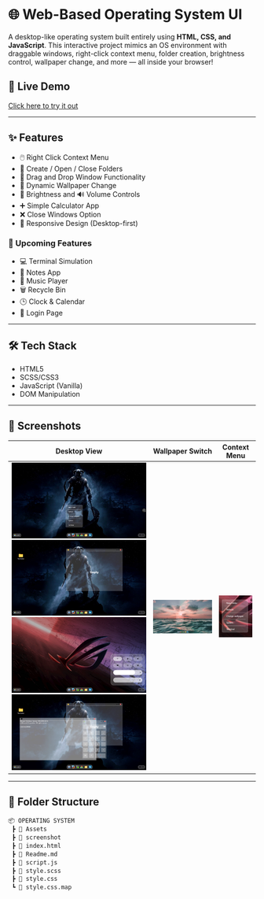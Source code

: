 # 🌐 Web-Based Operating System UI

A desktop-like operating system built entirely using **HTML, CSS, and JavaScript**. This interactive project mimics an OS environment with draggable windows, right-click context menu, folder creation, brightness control, wallpaper change, and more — all inside your browser!

## 🔗 Live Demo

[Click here to try it out](https://operating-system-mocha.vercel.app/)  

---

## ✨ Features

- 🖱️ Right Click Context Menu
- 📁 Create / Open / Close Folders
- 🧩 Drag and Drop Window Functionality
- 🎨 Dynamic Wallpaper Change
- 🔆 Brightness and 🔊 Volume Controls
- ➕ Simple Calculator App
- ❌ Close Windows Option
- 📂 Responsive Design (Desktop-first)

### 🧠 Upcoming Features

- 💻 Terminal Simulation
- 📝 Notes App
- 🎵 Music Player
- 🗑️ Recycle Bin
- 🕒 Clock & Calendar
- 🔐 Login Page

---

## 🛠️ Tech Stack

- HTML5
- SCSS/CSS3
- JavaScript (Vanilla)
- DOM Manipulation

---

## 📸 Screenshots


| Desktop View                      | Wallpaper Switch               | Context Menu                     |
| --------------------------------- | ------------------------------ | -------------------------------- |
| ![](./screenshot/Desktop.png.png) ![](./screenshot/Desktop2.png.png) ![](./screenshot/Desktop3.png.png) ![](./screenshot/Desktop4.png.png) | ![](./screenshot/Wallpaper.png.png) | ![](./screenshot/Context.png.png) |

---

## 📁 Folder Structure

```bash
📦 OPERATING SYSTEM
 ┣ 📂 Assets
 ┣ 📂 screenshot
 ┣ 📄 index.html
 ┣ 📄 Readme.md
 ┣ 📄 script.js
 ┣ 📄 style.scss
 ┣ 📄 style.css
 ┗ 📄 style.css.map
```
